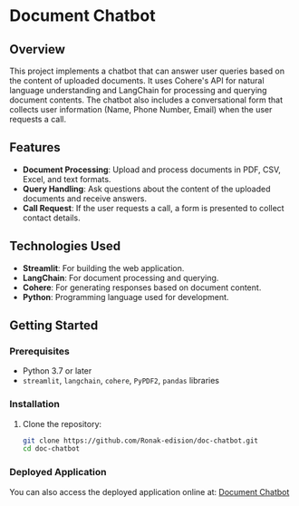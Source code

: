 # Document Chatbot

## Overview

This project implements a chatbot that can answer user queries based on the content of uploaded documents. It uses Cohere's API for natural language understanding and LangChain for processing and querying document contents. The chatbot also includes a conversational form that collects user information (Name, Phone Number, Email) when the user requests a call.

## Features

- **Document Processing**: Upload and process documents in PDF, CSV, Excel, and text formats.
- **Query Handling**: Ask questions about the content of the uploaded documents and receive answers.
- **Call Request**: If the user requests a call, a form is presented to collect contact details.

## Technologies Used

- **Streamlit**: For building the web application.
- **LangChain**: For document processing and querying.
- **Cohere**: For generating responses based on document content.
- **Python**: Programming language used for development.

## Getting Started

### Prerequisites

- Python 3.7 or later
- `streamlit`, `langchain`, `cohere`, `PyPDF2`, `pandas` libraries

### Installation

1. Clone the repository:
   ```bash
   git clone https://github.com/Ronak-edision/doc-chatbot.git
   cd doc-chatbot

### Deployed Application

You can also access the deployed application online at: [Document Chatbot](https://doc-chatbot-ronakshrestha.streamlit.app/)


